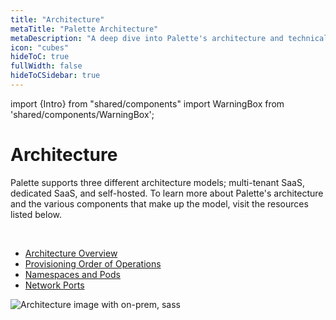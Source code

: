 ```yaml
---
title: "Architecture"
metaTitle: "Palette Architecture"
metaDescription: "A deep dive into Palette's architecture and technical concepts"
icon: "cubes"
hideToC: true
fullWidth: false
hideToCSidebar: true
---
```


import {Intro} from "shared/components"
import WarningBox from 'shared/components/WarningBox';



# Architecture

Palette supports three different architecture models; multi-tenant SaaS, dedicated SaaS, and self-hosted. To learn more about Palette's architecture and the various components that make up the model, visit the resources listed below.

<br />

- [Architecture Overview](/architecture/architecture-overview/)
- [Provisioning Order of Operations](/architecture/orchestration-spectrocloud)
- [Namespaces and Pods](/architecture/palette-namespaces-podes)
- [Network Ports](/architecture/networking-ports)

![Architecture image with on-prem, sass](/docs_architecture-overview_components-overview.png)